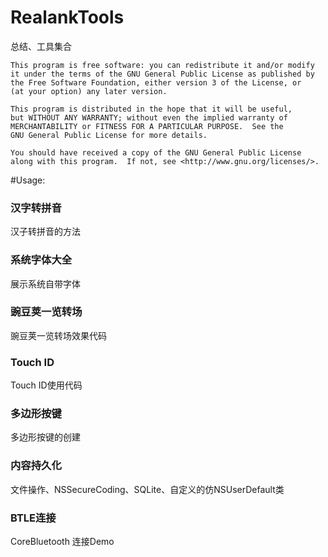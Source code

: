 # RealankTools
总结、工具集合

    This program is free software: you can redistribute it and/or modify
    it under the terms of the GNU General Public License as published by
    the Free Software Foundation, either version 3 of the License, or
    (at your option) any later version.

    This program is distributed in the hope that it will be useful,
    but WITHOUT ANY WARRANTY; without even the implied warranty of
    MERCHANTABILITY or FITNESS FOR A PARTICULAR PURPOSE.  See the
    GNU General Public License for more details.

    You should have received a copy of the GNU General Public License
    along with this program.  If not, see <http://www.gnu.org/licenses/>.
    
    
    
    
    
    
#Usage:

### 汉字转拼音
汉子转拼音的方法

### 系统字体大全
展示系统自带字体

### 豌豆荚一览转场
豌豆荚一览转场效果代码

### Touch ID
Touch ID使用代码

### 多边形按键
多边形按键的创建

### 内容持久化
文件操作、NSSecureCoding、SQLite、自定义的仿NSUserDefault类

### BTLE连接
CoreBluetooth 连接Demo
